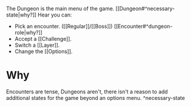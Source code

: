 The Dungeon is the main menu of the game. [[Dungeon#^necessary-state|why?]]
Hear you can:
- Pick an encounter. ([[Regular]]/[[Boss]]) [[Encounter#^dungeon-role|why?]]
- Accept a [[Challenge]].
- Switch a [[Layer]].
- Change the [[Options]].

# Why
Encounters are tense, Dungeons aren't, there isn't a reason to add additional states for the game beyond an options menu.
^necessary-state

